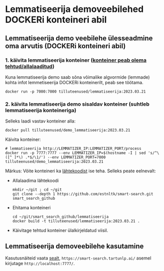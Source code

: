 # Lemmatiseerija demoveebilehed DOCKERi konteineri abil

## Lemmatiseerija demo veebilehe ülesseadmine oma arvutis (DOCKERi konteineri abil)

### 1. käivita lemmatiseerija konteiner ([konteiner peab olema tehtud/allalaaditud](https://github.com/estnltk/smart-search/blob/main/lemmatiseerija/README.md))

Kuna lemmatiseerija demo saab sõna võimalike algvormide (lemmade) kohta infot lemmetiseerija DOCKERi konteinerilt, peab see töötama.

```cmdline
docker run -p 7000:7000 tilluteenused/lemmatiseerija:2023.03.21
```

### 2. käivita lemmatiseerija demo sisaldav konteiner (suhtleb lemmatiseerija konteineriga)

Selleks laadi vastav konteiner alla:
  
```cmdline
docker pull tilluteenused/demo_lemmatiseerija:2023.03.21
```

Käivita konteiner:

```cmdline
# lemmatiseerija http://LEMMATIZER_IP:LEMMATIZER_PORT/process
docker run -p 7777:7777 --env LEMMATIZER_IP=$(hostname -I | sed 's/^\([^ ]*\) .*$/\1/') --env LEMMATIZER_PORT=7000 tilluteenused/demo_lemmatiseerija:2023.03.21
```

Märkus: Võite konteineri ka [lähtekoodist](https://github.com/estnltk/smart-search/tree/main/demo_lemmatiseerija) ise teha. Selleks peate eelnevalt:

* Allalaadima lähtekoodi

  ```commandline
  mkdir ~/git ; cd ~/git 
  git clone --depth 1 https://github.com/estnltk/smart-search.git smart_search_github
  ```

* Ehitama konteineri

  ```commandline
  cd ~/git/smart_search_github/lemmatiseerija
  docker build -t tilluteenused/lemmatiseerija:2023.03.21 .
  ```

* Käivitage tehtud konteiner ülalkirjeldatud viisil.

## Lemmatiseerija demoveebilehe kasutamine

Kasutusnäiteid vaata [sealt](https://github.com/estnltk/smart-search/blob/main/demo_lemmatiseerija/README-CLOUD.md), ```https://smart-search.tartunlp.ai/``` asemel kirjutage ```http://localhost:7777/```.
